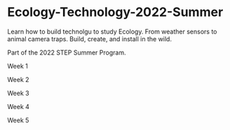 # Ecology-Technology-2022-Summer
Learn how to build technolgu to study Ecology.  From weather sensors to animal camera traps.  Build, create, and install in the wild.

Part of the 2022 STEP Summer Program. 


Week 1

Week 2

Week 3

Week 4

Week 5

